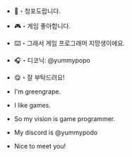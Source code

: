 - 🍇・청포도랍니다.
- 🎮・게임 좋아합니다.
- ⌨️・그래서 게임 프로그래머 지망생이에요.
- 🎧・디코닉: @yummypopo
- 😋・잘 부탁드려요!

- I'm greengrape.
- I like games.
- So my vision is game programmer.
- My discord is @yummypodo
- Nice to meet you!

<!---
yummygreengrape/yummygreengrape is a ✨ special ✨ repository because its `README.md` (this file) appears on your GitHub profile.
You can click the Preview link to take a look at your changes.
--->
